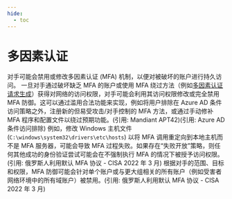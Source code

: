 ```yaml
---
hide:
  - toc
---
```


# 多因素认证

对手可能会禁用或修改多因素认证 (MFA) 机制，以便对被破坏的账户进行持久访问。  一旦对手通过破坏缺乏 MFA 的账户或使用 MFA 绕过方法（例如[多因素认证请求生成](https://attack.mitre.org/techniques/T1621)）获得对网络的访问权限，对手可能会利用其访问权限修改或完全禁用 MFA 防御。这可以通过滥用合法功能来实现，例如将用户排除在 Azure AD 条件访问策略之外，注册新的但易受攻击/对手控制的 MFA 方法，或通过手动修补 MFA 程序和配置文件以绕过预期功能。(引用: Mandiant APT42)(引用: Azure AD 条件访问排除)  例如，修改 Windows 主机文件 (`C:\windows\system32\drivers\etc\hosts`) 以将 MFA 调用重定向到本地主机而不是 MFA 服务器，可能会导致 MFA 过程失败。如果存在“失败开放”策略，则任何其他成功的身份验证尝试可能会在不强制执行 MFA 的情况下被授予访问权限。(引用: 俄罗斯人利用默认 MFA 协议 - CISA 2022 年 3 月)  根据对手的范围、目标和权限，MFA 防御可能会针对单个账户或与更大组相关的所有账户（例如受害者网络环境中的所有域账户）被禁用。(引用: 俄罗斯人利用默认 MFA 协议 - CISA 2022 年 3 月)
